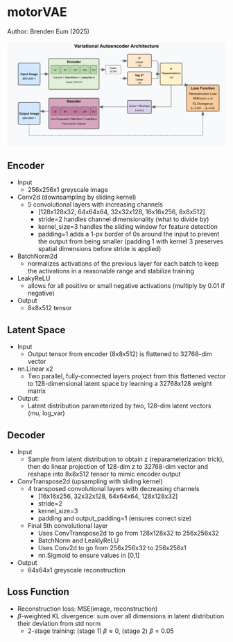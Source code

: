 # motorVAE
Author: Brenden Eum (2025)

![alt text](<motorVAE-architecture.png>)

## Encoder

* Input
    * 256x256x1 greyscale image
* Conv2d (downsampling by sliding kernel)
    * 5 convolutional layers with increasing channels
        * [128x128x32, 64x64x64, 32x32x128, 16x16x256, 8x8x512]
        * stride=2 handles channel dimensionality (what to divide by)
        * kernel_size=3 handles the sliding window for feature detection
        * padding=1 adds a 1-px border of 0s around the input to prevent the output from being smaller (padding 1 with kernel 3 preserves spatial dimensions before stride is applied)
* BatchNorm2d
    * normalizes activations of the previous layer for each batch to keep the activations in a reasonable range and stabilize training
* LeakyReLU
    * allows for all positive or small negative activations (multiply by 0.01 if negative)
* Output
    * 8x8x512 tensor

## Latent Space

* Input
    * Output tensor from encoder (8x8x512) is flattened to 32768-dim vector
* nn.Linear x2
    * Two parallel, fully-connected layers project from this flattened vector to 128-dimensional latent space by learning a 32768x128 weight matrix
* Output:
    * Latent distribution parameterized by two, 128-dim latent vectors (mu, log_var)

## Decoder

* Input
    * Sample from latent distribution to obtain z (reparameterization trick), then do linear projection of 128-dim z to 32768-dim vector and reshape into 8x8x512 tensor to mimic encoder output
* ConvTranspose2d (upsampling with sliding kernel)
    * 4 transposed convolutional layers with decreasing channels
        * [16x16x256, 32x32x128, 64x64x64, 128x128x32]
        * stride=2
        * kernel_size=3
        * padding and output_padding=1 (ensures correct size)
    * Final 5th convolutional layer
        * Uses ConvTranspose2d to go from 128x128x32 to 256x256x32 
        * BatchNorm and LeaklyReLU
        * Uses Conv2d to go from 256x256x32 to 256x256x1
        * nn.Sigmoid to ensure values in [0,1]
* Output
    * 64x64x1 greyscale reconstruction

## Loss Function

* Reconstruction loss: MSE(image, reconstruction)
* $\beta$-weighted KL divergence: sum over all dimensions in latent distribution their deviation from std norm
    * 2-stage training: (stage 1) $\beta \approx 0$, (stage 2) $\beta = 0.05$